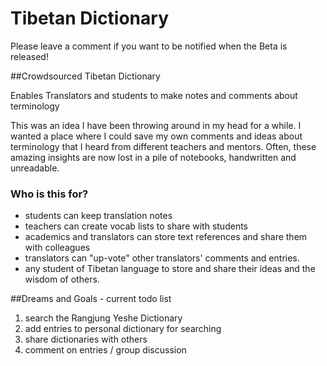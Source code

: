 Tibetan Dictionary
==================

Please leave a comment if you want to be notified when the Beta is released!

##Crowdsourced Tibetan Dictionary

Enables Translators and students to make notes and comments about terminology

This was an idea I have been throwing around in my head for a while. I wanted a place where I could save my own comments and ideas about terminology that I heard from different teachers and mentors.
Often, these amazing insights are now lost in a pile of notebooks, handwritten and unreadable.

### Who is this for?
- students can keep translation notes
- teachers can create vocab lists to share with students
- academics and translators can store text references and share them with colleagues
- translators can "up-vote" other translators' comments and entries.
- any student of Tibetan language to store and share their ideas and the wisdom of others.

##Dreams and Goals - current todo list

1. search the Rangjung Yeshe Dictionary
1. add entries to personal dictionary for searching
1. share dictionaries with others
1. comment on entries / group discussion

